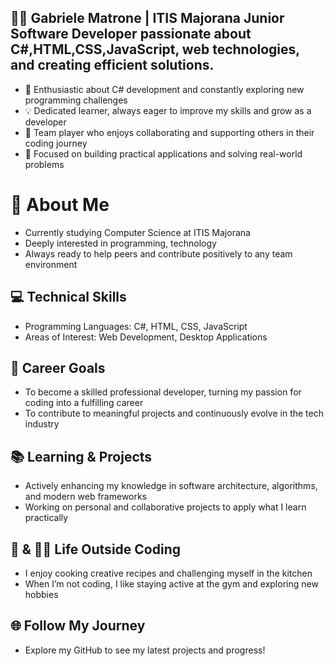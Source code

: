 ## 🙋‍♂️ Gabriele Matrone | ITIS Majorana Junior Software Developer passionate about C#,HTML,CSS,JavaScript, web technologies, and creating efficient solutions.



- 🚀 Enthusiastic about C# development and constantly exploring new programming challenges  
- 💡 Dedicated learner, always eager to improve my skills and grow as a developer  
- 🤝 Team player who enjoys collaborating and supporting others in their coding journey  
- 🌟 Focused on building practical applications and solving real-world problems  

# 👋 About Me

- Currently studying Computer Science at ITIS Majorana  
- Deeply interested in programming, technology 
- Always ready to help peers and contribute positively to any team environment  

## 💻 Technical Skills

- Programming Languages: C#, HTML, CSS, JavaScript  
- Areas of Interest: Web Development, Desktop Applications 

## 🎯 Career Goals

- To become a skilled professional developer, turning my passion for coding into a fulfilling career  
- To contribute to meaningful projects and continuously evolve in the tech industry  

## 📚 Learning & Projects

- Actively enhancing my knowledge in software architecture, algorithms, and modern web frameworks  
- Working on personal and collaborative projects to apply what I learn practically  

## 🍝 & 🏋️‍♂️ Life Outside Coding

- I enjoy cooking creative recipes and challenging myself in the kitchen  
- When I’m not coding, I like staying active at the gym and exploring new hobbies  

## 🌐 Follow My Journey

- Explore my GitHub to see my latest projects and progress!
